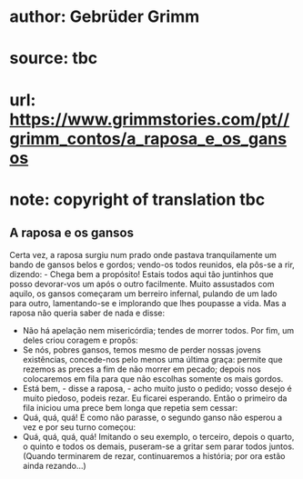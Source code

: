 # author: Gebrüder Grimm
# source: tbc
# url: https://www.grimmstories.com/pt//grimm_contos/a_raposa_e_os_gansos
# note: copyright of translation tbc

## A raposa e os gansos 

Certa vez, a raposa surgiu num prado onde pastava tranquilamente um
bando de gansos belos e gordos; vendo-os todos reunidos, ela pôs-se a
rir, dizendo: - Chega bem a propósito! Estais todos aqui tão juntinhos
que posso devorar-vos um após o outro facilmente.
Muito assustados com aquilo, os gansos começaram um berreiro infernal,
pulando de um lado para outro, lamentando-se e implorando que lhes
poupasse a vida. Mas a raposa não queria saber de nada e disse:
- Não há apelação nem misericórdia; tendes de morrer todos.
Por fim, um deles criou coragem e propôs:
- Se nós, pobres gansos, temos mesmo de perder nossas jovens
existências, concede-nos pelo menos uma última graça: permite que
rezemos as preces a fim de não morrer em pecado; depois nos colocaremos
em fila para que não escolhas somente os mais gordos.
- Está bem, - disse a raposa, - acho muito justo o pedido; vosso desejo
é muito piedoso, podeis rezar. Eu ficarei esperando.
Então o primeiro da fila iniciou uma prece bem longa que repetia sem
cessar:
- Quá, quá, quá!
E como não parasse, o segundo ganso não esperou a vez e por seu turno
começou:
- Quá, quá, quá, quá!
Imitando o seu exemplo, o terceiro, depois o quarto, o quinto e todos os
demais, puseram-se a gritar sem parar todos juntos.
(Quando terminarem de rezar, continuaremos a história; por ora estão
ainda rezando...)
